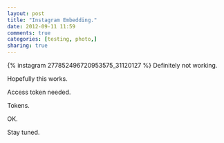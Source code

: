 ```yaml
---
layout: post
title: "Instagram Embedding."
date: 2012-09-11 11:59
comments: true
categories: [testing, photo,]
sharing: true
---
```

{% instagram 277852496720953575_31120127 %} 
Definitely not working.

Hopefully this works.

Access token needed.

Tokens.

OK.

Stay tuned.